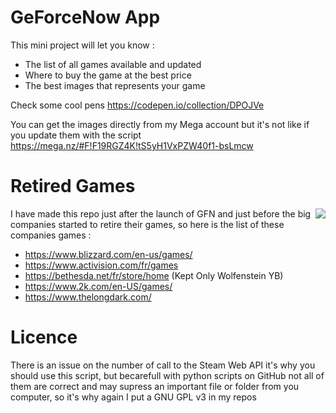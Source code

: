 # GeForceNow App

This mini project will let you know :

* The list of all games available and updated
* Where to buy the game at the best price
* The best images that represents your game

Check some cool pens https://codepen.io/collection/DPOJVe

You can get the images directly from my Mega account but it's not like if you update them with the script https://mega.nz/#F!F19RGZ4K!tS5yH1VxPZW40f1-bsLmcw

# Retired Games

<img align="right" src="https://media.giphy.com/media/UVkTAeo45CrzR9e8PW/giphy.gif">

I have made this repo just after the launch of GFN and just before the big companies started to retire their games, so here is the list of these companies games :

- https://www.blizzard.com/en-us/games/
- https://www.activision.com/fr/games
- https://bethesda.net/fr/store/home (Kept Only Wolfenstein YB)
- https://www.2k.com/en-US/games/
- https://www.thelongdark.com/

# Licence

There is an issue on the number of call to the Steam Web API it's why you should use this script, but becarefull with python scripts on GitHub not all of them are correct and may supress an important file or folder from you computer, so it's why again I put a GNU GPL v3 in my repos
